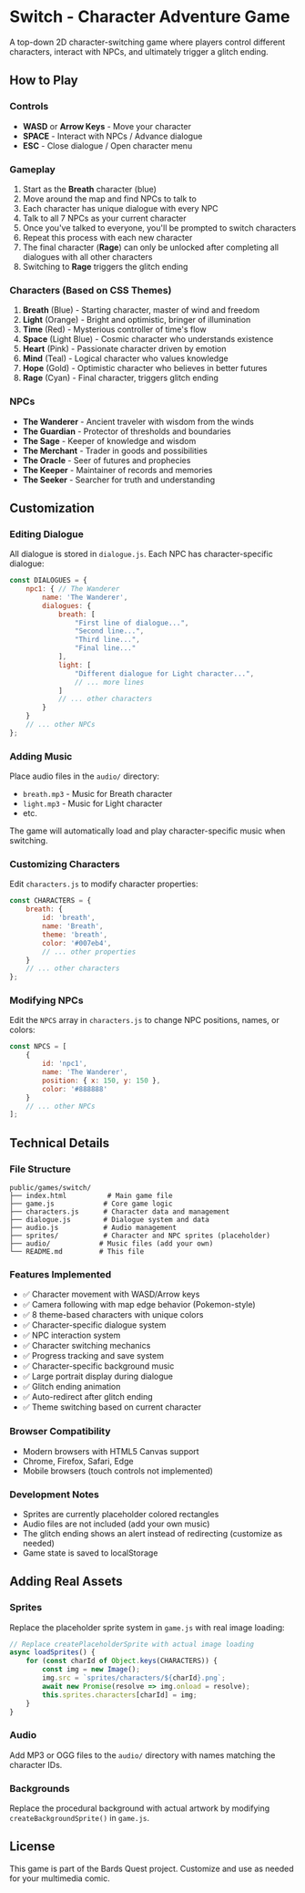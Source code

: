 # Switch - Character Adventure Game

A top-down 2D character-switching game where players control different characters, interact with NPCs, and ultimately trigger a glitch ending.

## How to Play

### Controls
- **WASD** or **Arrow Keys** - Move your character
- **SPACE** - Interact with NPCs / Advance dialogue
- **ESC** - Close dialogue / Open character menu

### Gameplay
1. Start as the **Breath** character (blue)
2. Move around the map and find NPCs to talk to
3. Each character has unique dialogue with every NPC
4. Talk to all 7 NPCs as your current character
5. Once you've talked to everyone, you'll be prompted to switch characters
6. Repeat this process with each new character
7. The final character (**Rage**) can only be unlocked after completing all dialogues with all other characters
8. Switching to **Rage** triggers the glitch ending

### Characters (Based on CSS Themes)
1. **Breath** (Blue) - Starting character, master of wind and freedom
2. **Light** (Orange) - Bright and optimistic, bringer of illumination  
3. **Time** (Red) - Mysterious controller of time's flow
4. **Space** (Light Blue) - Cosmic character who understands existence
5. **Heart** (Pink) - Passionate character driven by emotion
6. **Mind** (Teal) - Logical character who values knowledge
7. **Hope** (Gold) - Optimistic character who believes in better futures
8. **Rage** (Cyan) - Final character, triggers glitch ending

### NPCs
- **The Wanderer** - Ancient traveler with wisdom from the winds
- **The Guardian** - Protector of thresholds and boundaries
- **The Sage** - Keeper of knowledge and wisdom
- **The Merchant** - Trader in goods and possibilities
- **The Oracle** - Seer of futures and prophecies
- **The Keeper** - Maintainer of records and memories
- **The Seeker** - Searcher for truth and understanding

## Customization

### Editing Dialogue
All dialogue is stored in `dialogue.js`. Each NPC has character-specific dialogue:

```javascript
const DIALOGUES = {
    npc1: { // The Wanderer
        name: 'The Wanderer',
        dialogues: {
            breath: [
                "First line of dialogue...",
                "Second line...",
                "Third line...",
                "Final line..."
            ],
            light: [
                "Different dialogue for Light character...",
                // ... more lines
            ]
            // ... other characters
        }
    }
    // ... other NPCs
};
```

### Adding Music
Place audio files in the `audio/` directory:
- `breath.mp3` - Music for Breath character
- `light.mp3` - Music for Light character
- etc.

The game will automatically load and play character-specific music when switching.

### Customizing Characters
Edit `characters.js` to modify character properties:

```javascript
const CHARACTERS = {
    breath: {
        id: 'breath',
        name: 'Breath',
        theme: 'breath',
        color: '#007eb4',
        // ... other properties
    }
    // ... other characters
};
```

### Modifying NPCs
Edit the `NPCS` array in `characters.js` to change NPC positions, names, or colors:

```javascript
const NPCS = [
    {
        id: 'npc1',
        name: 'The Wanderer',
        position: { x: 150, y: 150 },
        color: '#888888'
    }
    // ... other NPCs
];
```

## Technical Details

### File Structure
```
public/games/switch/
├── index.html          # Main game file
├── game.js            # Core game logic
├── characters.js      # Character data and management
├── dialogue.js        # Dialogue system and data
├── audio.js           # Audio management
├── sprites/           # Character and NPC sprites (placeholder)
├── audio/            # Music files (add your own)
└── README.md         # This file
```

### Features Implemented
- ✅ Character movement with WASD/Arrow keys
- ✅ Camera following with map edge behavior (Pokemon-style)
- ✅ 8 theme-based characters with unique colors
- ✅ Character-specific dialogue system
- ✅ NPC interaction system
- ✅ Character switching mechanics
- ✅ Progress tracking and save system
- ✅ Character-specific background music
- ✅ Large portrait display during dialogue
- ✅ Glitch ending animation
- ✅ Auto-redirect after glitch ending
- ✅ Theme switching based on current character

### Browser Compatibility
- Modern browsers with HTML5 Canvas support
- Chrome, Firefox, Safari, Edge
- Mobile browsers (touch controls not implemented)

### Development Notes
- Sprites are currently placeholder colored rectangles
- Audio files are not included (add your own music)
- The glitch ending shows an alert instead of redirecting (customize as needed)
- Game state is saved to localStorage

## Adding Real Assets

### Sprites
Replace the placeholder sprite system in `game.js` with real image loading:

```javascript
// Replace createPlaceholderSprite with actual image loading
async loadSprites() {
    for (const charId of Object.keys(CHARACTERS)) {
        const img = new Image();
        img.src = `sprites/characters/${charId}.png`;
        await new Promise(resolve => img.onload = resolve);
        this.sprites.characters[charId] = img;
    }
}
```

### Audio
Add MP3 or OGG files to the `audio/` directory with names matching the character IDs.

### Backgrounds
Replace the procedural background with actual artwork by modifying `createBackgroundSprite()` in `game.js`.

## License
This game is part of the Bards Quest project. Customize and use as needed for your multimedia comic.